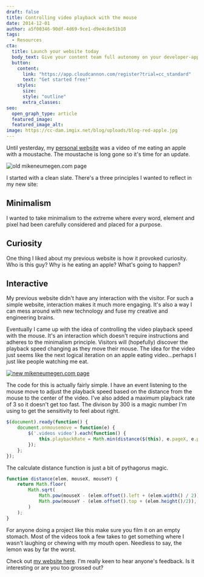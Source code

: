 ```yaml
---
draft: false
title: Controlling video playback with the mouse
date: 2014-12-01
author: a5f00346-90df-4d69-9ce1-d9e4c8e51b10
tags:
  - Resources
cta:
  title: Launch your website today
  body_text: Give your content team full autonomy on your developer-approved tech stack with CloudCannon.
  button:
    content: 
      link: "https://app.cloudcannon.com/register?trial=cc_standard"
      text: "Get started free!"
    styles:
      size:
      style: "outline"
      extra_classes:
seo:
  open_graph_type: article
  featured_image:
  featured_image_alt:
image: https://cc-dam.imgix.net/blog/uploads/blog-red-apple.jpg
---
```


Until yesterday, my [personal website](http://mikeneumegen.com) was a video of me eating an apple with a moustache. The moustache is long gone so it's time for an update.

![old mikeneumegen.com page](https://cc-dam.imgix.net/blog/assets/blog/video-playback/old.png)

I started with a clean slate. There's a three principles I wanted to reflect in my new site:

## Minimalism

I wanted to take minimalism to the extreme where every word, element and pixel had been carefully considered and placed for a purpose.

## Curiosity

One thing I liked about my previous website is how it provoked curiosity. Who is this guy? Why is he eating an apple? What's going to happen?

## Interactive

My previous website didn't have any interaction with the visitor. For such a simple website, interaction makes it much more engaging. It's also a way I can mess around with new technology and fuse my creative and engineering brains.

Eventually I came up with the idea of controlling the video playback speed with the mouse. It's an interaction which doesn't require instructions and adheres to the minimalism principle. Visitors will (hopefully) discover the playback speed changing as they move their mouse. The idea for the video just seems like the next logical iteration on an apple eating video…perhaps I just like people watching me eat.

[![new mikeneumegen.com page](https://cc-dam.imgix.net/blog/assets/blog/video-playback/new.png)](http://mikeneumegen.com)

The code for this is actually fairly simple. I have an event listening to the mouse move to adjust the playback speed based on the distance from the mouse to the center of the video. I've also added a maximum playback rate of 3 so it doesn't get too fast. The divison by 300 is a magic number I'm using to get the sensitivity to feel about right.

```javascript
$(document).ready(function() {
    document.onmousemove = function(e) {
        $('.videos video').each(function() {
            this.playbackRate = Math.min(distance($(this), e.pageX, e.pageY) / 300, 3);
        });
    };
});
```

The calculate distance function is just a bit of pythagorus magic.

```javascript
function distance(elem, mouseX, mouseY) {
    return Math.floor(
        Math.sqrt(
            Math.pow(mouseX - (elem.offset().left + (elem.width() / 2)), 2) +
            Math.pow(mouseY - (elem.offset().top + (elem.height()/2)), 2)
        )
    );
}
```

For anyone doing a project like this make sure you film it on an empty stomach. Most of the videos took a few takes to get something where I wasn't laughing or chewing with my mouth open. Needless to say, the lemon was by far the worst.

Check out [my website here](http://mikeneumegen.com). I'm really keen to hear anyone's feedback. Is it interesting or are you too grossed out?